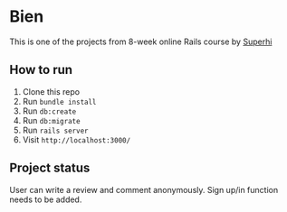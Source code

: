 # Bien
This is one of the projects from 8-week online Rails course by [Superhi](https://www.superhi.com/courses/ruby-on-rails)

How to run
----

1. Clone this repo
2. Run `bundle install`
3. Run `db:create`
4. Run `db:migrate`
5. Run `rails server`
6. Visit `http://localhost:3000/`


Project status
----
User can write a review and comment anonymously. Sign up/in function needs to be added.
